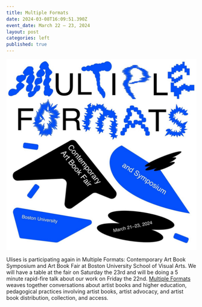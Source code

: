 ```yaml
---
title: Multiple Formats
date: 2024-03-08T16:09:51.390Z
event_date: March 22 – 23, 2024
layout: post
categories: left
published: true
---
```

![Multiple Formats 2024 ](/assets/img/img_1045.jpg)

Ulises is participating again in Multiple Formats: Contemporary Art Book Symposium and Art Book Fair at Boston University School of Visual Arts. We will have a table at the fair on Saturday the 23rd and will be doing a 5 minute rapid-fire talk about our work on Friday the 22nd. [Multiple Formats](https://multipleformats.cargo.site/About) weaves together conversations about artist books and higher education, pedagogical practices involving artist books, artist advocacy, and artist book distribution, collection, and access.